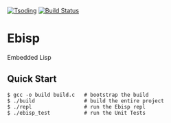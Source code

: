 [![Tsoding](https://img.shields.io/badge/twitch.tv-tsoding-purple?logo=twitch&style=for-the-badge)](https://www.twitch.tv/tsoding)
[![Build Status](https://travis-ci.org/tsoding/ebisp.svg?branch=master)](https://travis-ci.org/tsoding/ebisp)

# Ebisp

Embedded Lisp

## Quick Start

```
$ gcc -o build build.c   # bootstrap the build
$ ./build                # build the entire project
$ ./repl                 # run the Ebisp repl
$ ./ebisp_test           # run the Unit Tests
```
